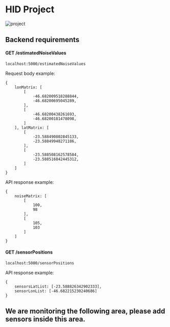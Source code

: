 # HID Project

![project](https://media.giphy.com/media/VRfjOrCnmWO2oj6dQR/giphy.gif)

## Backend requirements

#### GET /estimatedNoiseValues

```localhost:5000/estimatedNoiseValues```

Request body example:

```
{
    lonMatrix: [
        [
            -46.682009518288844,
            -46.68200695045289,
        ],
        [
            -46.68200438261693,
            -46.68200181478098,
        ]
    ], latMatrix: [
        [
            -23.588490802845133,
            -23.58849948271186,
        ],
        [
            -23.588508162578584,
            -23.588516842445312,
        ]
    ]
}
```

API response example:
```
{
    noiseMatrix: [
        [
            100,
            98
        ],
        [
            105,
            103
        ]
    ]
}
```

#### GET /sensorPositions

```localhost:5000/sensorPositions```

API response example:
```
{
    sensorsLatList: [-23.588826342902333],
    sensorLonList: [-46.682215230240686]
}
```

## We are monitoring the following area, please add sensors inside this area.
